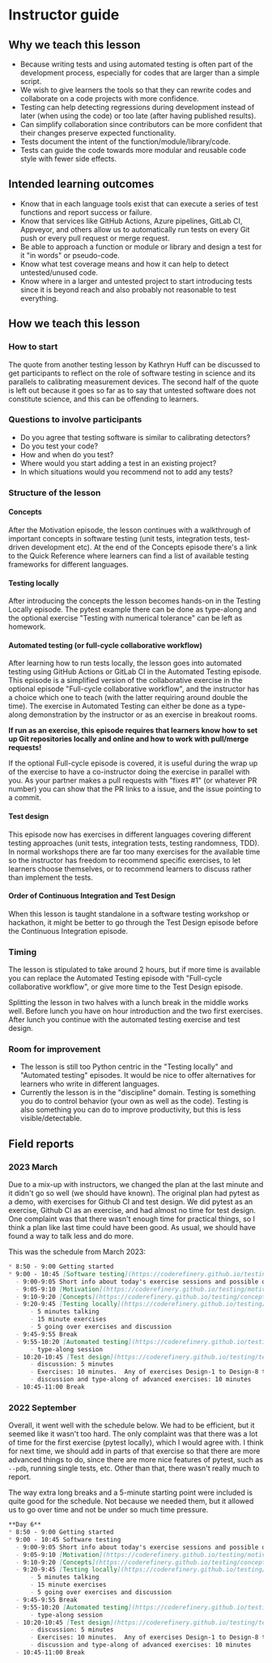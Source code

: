 # Instructor guide

## Why we teach this lesson

- Because writing tests and using automated testing is often part
  of the development process, especially for codes that are larger than
  a simple script.
- We wish to give learners the tools so that they can rewrite codes and
  collaborate on a code projects with more confidence.
- Testing can help detecting regressions during development instead of later
  (when using the code) or too late (after having published results).
- Can simplify collaboration since contributors can be more confident that
  their changes preserve expected functionality.
- Tests document the intent of the function/module/library/code.
- Tests can guide the code towards more modular and reusable code style with
  fewer side effects.


## Intended learning outcomes

- Know that in each language tools exist that can execute a series of test functions
  and report success or failure.
- Know that services like GitHub Actions, Azure pipelines, GitLab CI, Appveyor, and others
  allow us to automatically run tests on every Git push or every pull request or merge request.
- Be able to approach a function or module or library and design a test for it "in words"
  or pseudo-code.
- Know what test coverage means and how it can help to detect untested/unused code.
- Know where in a larger and untested project to start introducing tests since it is beyond
  reach and also probably not reasonable to test everything.


## How we teach this lesson

### How to start

The quote from another testing lesson by Kathryn Huff can be discussed
to get participants to reflect on the role of software testing in
science and its parallels to calibrating measurement devices. The second half
of the quote is left out because it goes so far as to say that untested software
does not constitute science, and this can be offending to learners.

### Questions to involve participants

- Do you agree that testing software is similar to calibrating detectors?
- Do you test your code?
- How and when do you test?
- Where would you start adding a test in an existing project?
- In which situations would you recommend not to add any tests?


### Structure of the lesson

#### Concepts

After the Motivation episode, the lesson continues with a walkthrough
of important concepts in software testing (unit tests, integration
tests, test-driven development etc). At the end of the Concepts episode
there's a link to the Quick Reference where learners can find a list of
available testing frameworks for different languages.

#### Testing locally

After introducing the concepts the lesson becomes hands-on in the
Testing Locally episode. The pytest example there can be done as
type-along and the optional exercise "Testing with numerical
tolerance" can be left as homework.

#### Automated testing (or full-cycle collaborative workflow)

After learning how to run tests locally, the lesson goes into
automated testing using GitHub Actions or GitLab CI in the Automated
Testing episode. This episode is a simplified version of the
collaborative exercise in the optional episode "Full-cycle
collaborative workflow", and the instructor has a choice which one to
teach (with the latter requiring around double the time). The
exercise in Automated Testing can either be done as a type-along
demonstration by the instructor or as an exercise in breakout rooms.  

**If run as an exercise, this episode requires that learners know how
to set up Git repositories locally and online and how to work with
pull/merge requests!**

If the optional Full-cycle episode is covered, it is useful during the
wrap up of the exercise to have a co-instructor doing the exercise in
parallel with you. As your partner makes a pull requests with "fixes
#1" (or whatever PR number) you can show that the PR links to a issue,
and the issue pointing to a commit.

#### Test design

This episode now has exercises in different languages covering
different testing approaches (unit tests, integration tests, testing
randomness, TDD). In normal workshops there are far too many
exercises for the available time so the instructor has freedom to
recommend specific exercises, to let learners choose themselves, or to
recommend learners to discuss rather than implement the tests.

#### Order of Continuous Integration and Test Design

When this lesson is taught standalone in a software testing workshop
or hackathon, it might be better to go through the Test Design episode
before the Continuous Integration episode.

### Timing

The lesson is stipulated to take around 2 hours, but if more time is
available you can replace the Automated Testing episode with "Full-cycle 
collaborative workflow", or give more time to the Test Design episode.

Splitting the lesson in two halves with a lunch break in the middle
works well. Before lunch you have on hour introduction and the two
first exercises. After lunch you continue with the automated testing 
exercise and test design.

### Room for improvement

- The lesson is still too Python centric in the "Testing locally" and "Automated testing" episodes.
  It would be nice to offer alternatives for learners who write in different languages.
- Currently the lesson is in the "discipline" domain. Testing is
  something you do to control behavior (your own as well as the code).
  Testing is also something you can do to improve productivity, but this
  is less visible/detectable.



## Field reports

### 2023 March

Due to a mix-up with instructors, we changed the plan at the last
minute and it didn't go so well (we should have known).  The original
plan had pytest as a demo, with exercises for Github CI and test
design.  We did pytest as an exercise, Github CI as an exercise, and
had almost no time for test design.  One complaint was that there
wasn't enough time for practical things, so I think a plan like last
time could have been good.  As usual, we should have found a way to
talk less and do more.

This was the schedule from March 2023:

```markdown
* 8:50 - 9:00 Getting started
* 9:00 - 10:45 [Software testing](https://coderefinery.github.io/testing/)
  - 9:00-9:05 Short info about today's exercise sessions and possible questions from yesterday
  - 9:05-9:10 [Motivation](https://coderefinery.github.io/testing/motivation/)
  - 9:10-9:20 [Concepts](https://coderefinery.github.io/testing/concepts/)
  - 9:20-9:45 [Testing locally](https://coderefinery.github.io/testing/pytest/)
      - 5 minutes talking
      - 15 minute exercises
      - 5 going over exercises and discussion
  - 9:45-9:55 Break
  - 9:55-10:20 [Automated testing](https://coderefinery.github.io/testing/continuous-integration/)
      - type-along session
  - 10:20-10:45 [Test design](https://coderefinery.github.io/testing/test-design/)
      - discussion: 5 minutes
      - Exercises: 10 minutes.  Any of exercises Design-1 to Design-8 that learners want to do.
      - discussion and type-along of advanced exercises: 10 minutes
  - 10:45-11:00 Break
```

### 2022 September

Overall, it went well with the schedule below.  We had to be
efficient, but it seemed like it wasn't too hard.  The only complaint
was that there was a lot of time for the first exercise (pytest
locally), which I would agree with.  I think for next time, we should
add in parts of that exercise so that there are more advanced things
to do, since there are more nice features of pytest, such as `--pdb`,
running single tests, etc.  Other than that, there wasn't really much
to report.

The way extra long breaks and a 5-minute starting point were included
is quite good for the schedule.  Not because we needed them, but it
allowed us to go over time and not be under so much time pressure.

```markdown
**Day 6**
* 8:50 - 9:00 Getting started
* 9:00 - 10:45 Software testing
  - 9:00-9:05 Short info about today's exercise sessions and possible questions from yesterday
  - 9:05-9:10 [Motivation](https://coderefinery.github.io/testing/motivation/)
  - 9:10-9:20 [Concepts](https://coderefinery.github.io/testing/concepts/)
  - 9:20-9:45 [Testing locally](https://coderefinery.github.io/testing/pytest/)
      - 5 minutes talking
      - 15 minute exercises
      - 5 going over exercises and discussion
  - 9:45-9:55 Break
  - 9:55-10:20 [Automated testing](https://coderefinery.github.io/testing/continuous-integration/)
      - type-along session
  - 10:20-10:45 [Test design](https://coderefinery.github.io/testing/test-design/)
      - discussion: 5 minutes
      - Exercises: 10 minutes.  Any of exercises Design-1 to Design-8 that learners want to do.
      - discussion and type-along of advanced exercises: 10 minutes
  - 10:45-11:00 Break
```
